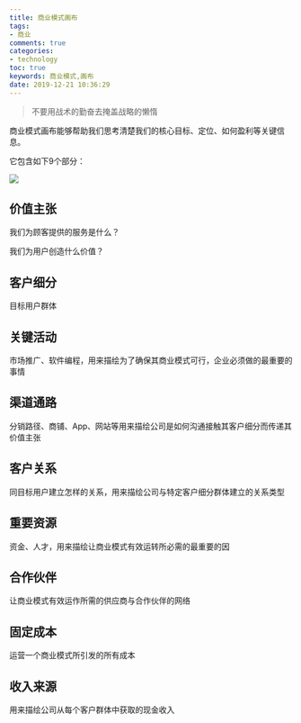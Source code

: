 ```yaml
---
title: 商业模式画布
tags:
- 商业
comments: true
categories: 
- technology
toc: true
keywords: 商业模式,画布
date: 2019-12-21 10:36:29
---
```


> 不要用战术的勤奋去掩盖战略的懒惰

商业模式画布能够帮助我们思考清楚我们的核心目标、定位、如何盈利等关键信息。

它包含如下9个部分：

![](http://images.di1shuai.com/lsT-weCuK5yrbK6p-qjFyQZhFgG0)

## 价值主张

我们为顾客提供的服务是什么？

我们为用户创造什么价值？

## 客户细分

目标用户群体

## 关键活动

市场推广、软件编程，用来描绘为了确保其商业模式可行，企业必须做的最重要的事情

## 渠道通路

分销路径、商铺、App、网站等用来描绘公司是如何沟通接触其客户细分而传递其价值主张

## 客户关系


同目标用户建立怎样的关系，用来描绘公司与特定客户细分群体建立的关系类型

## 重要资源

资金、人才，用来描绘让商业模式有效运转所必需的最重要的因

## 合作伙伴

让商业模式有效运作所需的供应商与合作伙伴的网络

## 固定成本

运营一个商业模式所引发的所有成本

## 收入来源

用来描绘公司从每个客户群体中获取的现金收入
